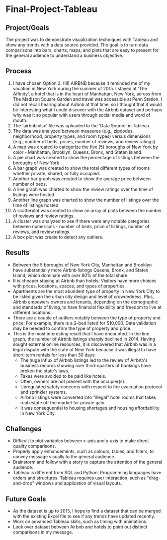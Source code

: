 # Final-Project-Tableau

## Project/Goals
The project was to demonstrate visualization techniques with Tableau and show any trends with a data source provided.  The goal is to turn data comparisons into bars, charts, maps, and plots that are easy to present for the general audience to understand a business objective.

## Process
1. I have chosen Option 2. (III) AIRBNB because it reminded me of my vacation in New York during the summer of 2015.  I stayed at 'The Affinity', a hotel that is in the heart of Manhattan, New York, across from The Madison Square Garden and travel was accessible at Penn Station.  I did not recall hearing about Airbnb at that time, so I thought that it would be interesting what I could discover with the Airbnb dataset and perhaps why was it so popular with users through social media and word of mouth.
2. The 'airbnb.xlsx' file was uploaded to the 'Data Source' in Tableau.
3. The data was analyzed between measures (e.g., zipcodes, neighborhood, property types, and room types) versus dimensions (e.g., number of beds, prices, number of reviews, and review ratings).
4. A map was created to categorize the five (5) boroughs of New York by color - Manhattan, Brooklyn, Queens, Bronx, and Staten Island.
5. A pie chart was created to show the percentage of listings between the boroughs of New York.
6. A bar graph was created to show the total different types of rooms whether private, shared, or fully occupied.
7. Another bar graph was created to show the average price between number of beds.
8. A line graph was charted to show the review ratings over the time of listings were hosted.
9. Another line graph was charted to show the number of listings over the time of listings hosted.
10. A scatterplot was created to show an array of plots between the number of reviews and review ratings.
11. A cluster was analyzed to see if there were any notable categories between numericals - number of beds, price of listings, number of reviews, and review ratings.
12. A box plot was create to detect any outliers.

## Results
- Between the 5 boroughs of New York City, Manhattan and Brooklyn have substantially more Airbnb listings Queens, Bronx, and Staten Island, which dominate with over 80% of the total share.
- It is cheaper staying at Airbnb than hotels.  Visitors have more choices with prices, locations, spaces, and types of properties.
- Apartments are the most abundent type of property in New York City to be listed given the urban city design and level of crowdedness.  Plus, Airbnb empowers owners and tenants, depending on the demographic and standards of living, to have financial flexibility and freedom to live at different locations.
- There are a couple of outliers notably between the type of property and price.  For example, there is a 2-bed listed for $10,000.  Data validation may be needed to confirm the type of property and price.
- This is the most interesting result that I have encounted.  In the line graph, the number of Airbnb listings sharply declined in 2014.  Having sought external online resources, it is discovered that Airbnb was in a legal dispute with the state of New York because it was illegal to have short-term rentals for less than 30 days:
  - The huge influx of Airbnb listings led to the review of Airbnb's business records showing over third-quarters of bookings have broken the state's laws.
  - Taxes were avoided to be paid like hotels.
  - Often, owners are not present with the occupier(s).
  - Unregulated safety concerns with respect to fire evacuation protocol and sprinkler systems.
  - Airbnb listings were converted into "illegal" hotel rooms that takes real estate off the market for private gain.
  - It was consequential to housing shortages and housing affordability in New York City.

## Challenges 
- Difficult to plot variables between x-axis and y-axis to make direct quality comparisons.
- Properly apply enhancements, such as colours, tables, and filters, to convey message visually to the general audience.
- Brainstorm and follow with a story to capture the attention of the general audience.
- Tableau is different from SQL and Python.  Programming languages have orders and structures.  Tableau requires user interaction, such as "drag-and-drop" windows and application of visual layouts.

## Future Goals
- As the dataset is up to 2015, I hope to find a dataset that can be merged with the existing Excel file to see if any trends have updated recently.
- Work on advanced Tableau skills, such as timing with animations.
- Look over dataset between Airbnb and hotels to point out distinct comparisons in my message.
